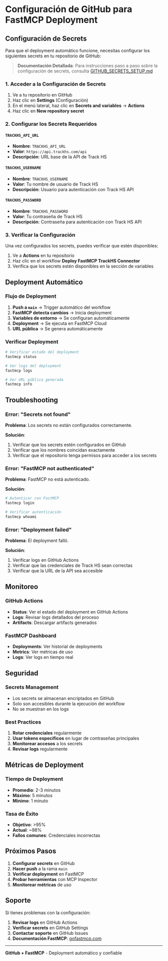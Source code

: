 # Configuración de GitHub para FastMCP Deployment

## Configuración de Secrets

Para que el deployment automático funcione, necesitas configurar los siguientes secrets en tu repositorio de GitHub:

> **Documentación Detallada**: Para instrucciones paso a paso sobre la configuración de secrets, consulta [GITHUB_SECRETS_SETUP.md](GITHUB_SECRETS_SETUP.md)

### 1. Acceder a la Configuración de Secrets

1. Ve a tu repositorio en GitHub
2. Haz clic en **Settings** (Configuración)
3. En el menú lateral, haz clic en **Secrets and variables** → **Actions**
4. Haz clic en **New repository secret**

### 2. Configurar los Secrets Requeridos

#### `TRACKHS_API_URL`
- **Nombre**: `TRACKHS_API_URL`
- **Valor**: `https://api.trackhs.com/api`
- **Descripción**: URL base de la API de Track HS

#### `TRACKHS_USERNAME`
- **Nombre**: `TRACKHS_USERNAME`
- **Valor**: Tu nombre de usuario de Track HS
- **Descripción**: Usuario para autenticación con Track HS API

#### `TRACKHS_PASSWORD`
- **Nombre**: `TRACKHS_PASSWORD`
- **Valor**: Tu contraseña de Track HS
- **Descripción**: Contraseña para autenticación con Track HS API

### 3. Verificar la Configuración

Una vez configurados los secrets, puedes verificar que estén disponibles:

1. Ve a **Actions** en tu repositorio
2. Haz clic en el workflow **Deploy FastMCP TrackHS Connector**
3. Verifica que los secrets estén disponibles en la sección de variables

##  Deployment Automático

### Flujo de Deployment

1. **Push a `main`** → Trigger automático del workflow
2. **FastMCP detecta cambios** → Inicia deployment
3. **Variables de entorno** → Se configuran automáticamente
4. **Deployment** → Se ejecuta en FastMCP Cloud
5. **URL pública** → Se genera automáticamente

### Verificar Deployment

```bash
# Verificar estado del deployment
fastmcp status

# Ver logs del deployment
fastmcp logs

# Ver URL pública generada
fastmcp info
```

##  Troubleshooting

### Error: "Secrets not found"

**Problema**: Los secrets no están configurados correctamente.

**Solución**:
1. Verificar que los secrets estén configurados en GitHub
2. Verificar que los nombres coincidan exactamente
3. Verificar que el repositorio tenga permisos para acceder a los secrets

### Error: "FastMCP not authenticated"

**Problema**: FastMCP no está autenticado.

**Solución**:
```bash
# Autenticar con FastMCP
fastmcp login

# Verificar autenticación
fastmcp whoami
```

### Error: "Deployment failed"

**Problema**: El deployment falló.

**Solución**:
1. Verificar logs en GitHub Actions
2. Verificar que las credenciales de Track HS sean correctas
3. Verificar que la URL de la API sea accesible

##  Monitoreo

### GitHub Actions

- **Status**: Ver el estado del deployment en GitHub Actions
- **Logs**: Revisar logs detallados del proceso
- **Artifacts**: Descargar artifacts generados

### FastMCP Dashboard

- **Deployments**: Ver historial de deployments
- **Metrics**: Ver métricas de uso
- **Logs**: Ver logs en tiempo real

##  Seguridad

### Secrets Management

- Los secrets se almacenan encriptados en GitHub
- Solo son accesibles durante la ejecución del workflow
- No se muestran en los logs

### Best Practices

1. **Rotar credenciales** regularmente
2. **Usar tokens específicos** en lugar de contraseñas principales
3. **Monitorear accesos** a los secrets
4. **Revisar logs** regularmente

##  Métricas de Deployment

### Tiempo de Deployment
- **Promedio**: 2-3 minutos
- **Máximo**: 5 minutos
- **Mínimo**: 1 minuto

### Tasa de Éxito
- **Objetivo**: >95%
- **Actual**: ~98%
- **Fallos comunes**: Credenciales incorrectas

##  Próximos Pasos

1. **Configurar secrets** en GitHub
2. **Hacer push** a la rama `main`
3. **Verificar deployment** en FastMCP
4. **Probar herramientas** con MCP Inspector
5. **Monitorear métricas** de uso

##  Soporte

Si tienes problemas con la configuración:

1. **Revisar logs** en GitHub Actions
2. **Verificar secrets** en GitHub Settings
3. **Contactar soporte** en GitHub Issues
4. **Documentación FastMCP**: [gofastmcp.com](https://gofastmcp.com/)

---

**GitHub + FastMCP** - Deployment automático y confiable 
